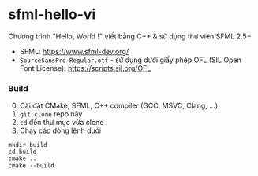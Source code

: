 # sfml-hello-vi
Chương trình "Hello, World !" viết bằng C++ &amp; sử dụng thư viện SFML 2.5+

- SFML: https://www.sfml-dev.org/
- `SourceSansPro-Regular.otf` - sử dụng dưới giấy phép OFL (SIL Open Font License): https://scripts.sil.org/OFL

### Build

0. Cài đặt CMake, SFML, C++ compiler (GCC, MSVC, Clang, ...)
1. `git clone` repo này
2. `cd` đến thư mục vừa clone
3. Chạy các dòng lệnh dưới

```
mkdir build
cd build
cmake ..
cmake --build
```

